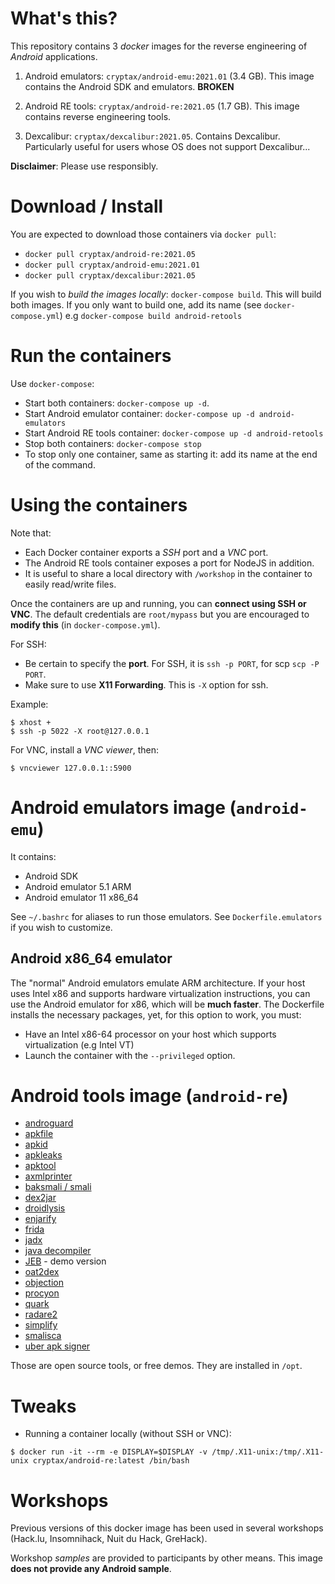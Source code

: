 # What's this?

This repository contains 3 _docker_ images for the reverse engineering of _Android_ applications.

1. Android emulators:  `cryptax/android-emu:2021.01` (3.4 GB). This image contains the Android SDK and emulators. **BROKEN**

2. Android RE tools: `cryptax/android-re:2021.05` (1.7 GB). This image contains reverse engineering tools.
3. Dexcalibur: `cryptax/dexcalibur:2021.05`. Contains Dexcalibur. Particularly useful for users whose OS does not support Dexcalibur...


**Disclaimer**: Please use responsibly.

# Download / Install

You are expected to download those containers via `docker pull`:

- `docker pull cryptax/android-re:2021.05`
- `docker pull cryptax/android-emu:2021.01`
- `docker pull cryptax/dexcalibur:2021.05`

If you wish to *build the images locally*: `docker-compose build`. This will build both images. If you only want to build one, add its name (see `docker-compose.yml`) e.g `docker-compose build android-retools`

# Run the containers

Use `docker-compose`:

- Start both containers: `docker-compose up -d`.
- Start Android emulator container: `docker-compose up -d android-emulators`
- Start Android RE tools container: `docker-compose up -d android-retools`
- Stop both containers: `docker-compose stop`
- To stop only one container, same as starting it: add its name at the end of the command.


# Using the containers

Note that:

- Each Docker container exports a *SSH* port and a *VNC* port.
- The Android RE tools container exposes a port for NodeJS in addition.
- It is useful to share a local directory with `/workshop` in the container to easily read/write files.

Once the containers are up and running, you can **connect using SSH or VNC**. The default credentials are `root/mypass` but you are encouraged to **modify this** (in `docker-compose.yml`).

For SSH:

- Be certain to specify the **port**. For SSH, it is `ssh -p PORT`, for scp `scp -P PORT`.
- Make sure to use **X11 Forwarding**. This is `-X` option for ssh.

Example:

```
$ xhost +
$ ssh -p 5022 -X root@127.0.0.1
```

For VNC, install a *VNC viewer*, then:

```
$ vncviewer 127.0.0.1::5900
```

# Android emulators image (`android-emu`)

It contains:

- Android SDK
- Android emulator 5.1 ARM
- Android emulator 11 x86_64

See `~/.bashrc` for aliases to run those emulators.
See `Dockerfile.emulators` if you wish to customize.

## Android x86_64 emulator

The "normal" Android emulators emulate ARM architecture. If your host uses Intel x86 and supports hardware virtualization instructions, you can use the Android emulator for x86, which will be **much faster**. The Dockerfile installs the necessary packages, yet, for this option to work, you must:

- Have an Intel x86-64 processor on your host which supports virtualization (e.g Intel VT)
- Launch the container with the `--privileged` option.

# Android tools image (`android-re`)

- [androguard](https://github.com/androguard/androguard)
- [apkfile](https://github.com/CalebFenton/apkfile)
- [apkid](https://github.com/rednaga/APKiD/)
- [apkleaks](https://github.com/dwisiswant0/apkleaks)
- [apktool](https://bitbucket.org/iBotPeaches/apktool)
- [axmlprinter](https://github.com/rednaga/axmlprinter)
- [baksmali / smali](https://github.com/JesusFreke/smali)
- [dex2jar](https://github.com/pxb1988/dex2jar)
- [droidlysis](https://github.com/cryptax/droidlysis)
- [enjarify](https://github.com/Storyyeller/enjarify)
- [frida](https://frida.re)
- [jadx](https://github.com/skylot/jadx)
- [java decompiler](https://github.com/java-decompiler/jd-gui/)
- [JEB](https://www.pnfsoftware.com) - demo version
- [oat2dex](https://github.com/jakev/oat2dex-python)
- [objection](https://github.com/sensepost/objection)
- [procyon](https://github.com/mstrobel/procyon)
- [quark](https://github.com/quark-engine/quark-engine)
- [radare2](https://radare.org)
- [simplify](https://github.com/CalebFenton/simplify)
- [smalisca](https://github.com/dorneanu/smalisca)
- [uber apk signer](https://github.com/patrickfav/uber-apk-signer)

Those are open source tools, or free demos. They are installed in `/opt`.


# Tweaks

- Running a container locally (without SSH or VNC): 

```
$ docker run -it --rm -e DISPLAY=$DISPLAY -v /tmp/.X11-unix:/tmp/.X11-unix cryptax/android-re:latest /bin/bash
```


# Workshops

Previous versions of this docker image has been used in several workshops (Hack.lu, Insomnihack, Nuit du Hack, GreHack).

Workshop *samples* are provided to participants by other means.
This image **does not provide any Android sample**.

